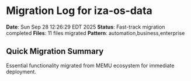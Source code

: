 # Migration Log for iza-os-data

**Date**: Sun Sep 28 12:26:29 EDT 2025
**Status**: Fast-track migration completed
**Files**:       11 files migrated
**Pattern**: automation,business,enterprise

## Quick Migration Summary
Essential functionality migrated from MEMU ecosystem for immediate deployment.
